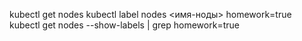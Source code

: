 kubectl get nodes
kubectl label nodes <имя-ноды> homework=true
kubectl get nodes --show-labels | grep homework=true